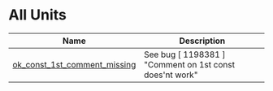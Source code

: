 # All Units


| Name | Description |
|---|---|
| [ok_const_1st_comment_missing](ok_const_1st_comment_missing.md) | See bug \[ 1198381 \] &quot;Comment on 1st const does'nt work&quot; |

